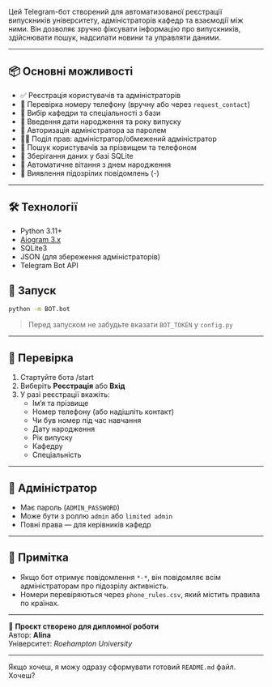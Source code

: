 Цей Telegram-бот створений для автоматизованої реєстрації випускників університету, адміністраторів кафедр та взаємодії між ними. Він дозволяє зручно фіксувати інформацію про випускників, здійснювати пошук, надсилати новини та управляти даними.

---

## 📦 Основні можливості

- ✅ Реєстрація користувачів та адміністраторів
- 📲 Перевірка номеру телефону (вручну або через `request_contact`)
- 🏫 Вибір кафедри та спеціальності з бази
- 🎂 Введення дати народження та року випуску
- 🔑 Авторизація адміністратора за паролем
- 🧑‍💻 Поділ прав: адміністратор/обмежений адміністратор
- 🧾 Пошук користувачів за прізвищем та телефоном
- 🧠 Зберігання даних у базі SQLite
- 🎉 Автоматичне вітання з днем народження
- 🔐 Виявлення підозрілих повідомлень (*-*)

---

## 🛠️ Технології

- Python 3.11+
- [Aiogram 3.x](https://docs.aiogram.dev/)
- SQLite3
- JSON (для збереження адміністраторів)
- Telegram Bot API


## 🚀 Запуск

```bash
python -m BOT.bot
```

> Перед запуском не забудьте вказати `BOT_TOKEN` у `config.py`

---

## 🧪 Перевірка

1. Стартуйте бота /start
2. Виберіть **Реєстрація** або **Вхід**
3. У разі реєстрації вкажіть:
   - Ім’я та прізвище
   - Номер телефону (або надішліть контакт)
   - Чи був номер під час навчання
   - Дату народження
   - Рік випуску
   - Кафедру
   - Спеціальність

---

## 🔐 Адміністратор

- Має пароль (`ADMIN_PASSWORD`)
- Може бути з роллю `admin` або `limited admin`
- Повні права — для керівників кафедр

---

## 📌 Примітка

- Якщо бот отримує повідомлення `*-*`, він повідомляє всім адміністраторам про підозрілу активність.
- Номери перевіряються через `phone_rules.csv`, який містить правила по країнах.

---

🔗 **Проєкт створено для дипломної роботи**  
Автор: **Alina**  
Університет: *Roehampton University*

---

Якщо хочеш, я можу одразу сформувати готовий `README.md` файл. Хочеш?